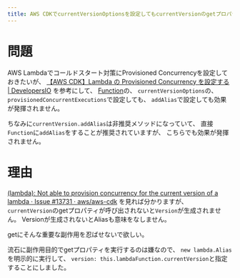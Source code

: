 ```yaml
---
title: AWS CDKでcurrentVersionOptionsを設定してもcurrentVersionのgetプロパティを実行しないと生成されない
---
```


# 問題

AWS Lambdaでコールドスタート対策にProvisioned Concurrencyを設定しておきたいが、
[【AWS CDK】Lambda の Provisioned Concurrency を設定する | DevelopersIO](https://dev.classmethod.jp/articles/cdk-lambda-provisioned-concurrency/)
を参考にして、
[Function](https://docs.aws.amazon.com/cdk/api/v2/docs/aws-cdk-lib.aws_lambda.Function.html)の、
`currentVersionOptions`の、
`provisionedConcurrentExecutions`で設定しても、
`addAlias`で設定しても効果が発揮されません。

ちなみに`currentVersion.addAlias`は非推奨メソッドになっていて、
直接`Function`に`addAlias`をすることが推奨されていますが、
こちらでも効果が発揮されません。

# 理由

[(lambda): Not able to provision concurrency for the current version of a lambda · Issue #13731 · aws/aws-cdk](https://github.com/aws/aws-cdk/issues/13731)
を見れば分かりますが、
`currentVersion`のgetプロパティが呼び出されないと`Version`が生成されません。
Versionが生成されないとAliasも意味をなしません。

getにそんな重要な副作用を忍ばせないで欲しい。

流石に副作用目的でgetプロパティを実行するのは嫌なので、
`new lambda.Alias`を明示的に実行して、
`version: this.lambdaFunction.currentVersion`と指定することにしました。
